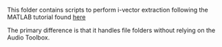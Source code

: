 This folder contains scripts to perform i-vector extraction following the MATLAB tutorial found [here](https://www.mathworks.com/help/audio/examples/speaker-verification-using-ivectors.html)

The primary difference is that it handles file folders without relying on the Audio Toolbox.
